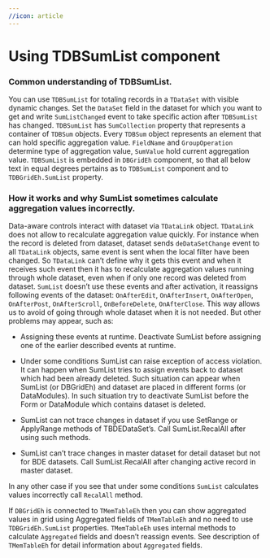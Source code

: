 ```yaml
---
//icon: article
---
```

# Using TDBSumList component


### Common understanding of TDBSumList.

You can use `TDBSumList` for totaling records in a `TDataSet` with visible dynamic changes. Set the `DataSet` field in the dataset for which you want to get and write `SumListChanged` event to take specific action after `TDBSumList` has changed. `TDBSumList` has `SumCollection` property that represents a container of `TDBSum` objects. Every `TDBSum` object represents an element that can hold specific aggregation value. `FieldName` and `GroupOperation` determine type of aggregation value, `SumValue` hold current aggregation value. 
`TDBSumList` is embedded in `DBGridEh` component, so that all below text in equal degrees pertains as to `TDBSumList` component and to `TDBGridEh.SumList` property.

### How it works and why SumList sometimes calculate aggregation values incorrectly.

Data-aware controls interact with dataset via `TDataLink` object. `TDataLink` does not allow to recalculate aggregation value quickly. For instance when the record is deleted from dataset, dataset sends `deDataSetChange` event to all `TDataLink` objects, same event is sent when the local filter have been changed. So `TDataLink` can’t define why it gets this event and when it receives such event then it has to recalculate aggregation values running through whole dataset, even when if only one record was deleted from dataset. `SumList` doesn’t use these events and after activation, it reassigns following events of the dataset: `OnAfterEdit`, `OnAfterInsert`, `OnAfterOpen`, `OnAfterPost`, `OnAfterScroll`, `OnBeforeDelete`, `OnAfterClose`. This way allows us to avoid of going through whole dataset when it is not needed. But other problems may appear, such as:

- Assigning these events at runtime. Deactivate SumList before assigning one of the earlier described events at runtime.

- Under some conditions SumList can raise exception of access violation. It can happen when SumList tries to assign events back to dataset which had been already deleted. Such situation can appear when SumList (or DBGridEh) and dataset are placed in different forms (or DataModules). In such situation try to deactivate SumList before the Form or DataModule which contains dataset is deleted.

- SumList can not trace changes in dataset if you use SetRange or ApplyRange methods of TBDEDataSet’s. Call SumList.RecalAll after using such methods.

- SumList can’t trace changes in master dataset for detail dataset but not for BDE datasets. Call SumList.RecalAll after changing active record in master dataset.

In any other case if you see that under some conditions `SumList` calculates values incorrectly call `RecalAll` method.

If `DBGridEh` is connected to `TMemTableEh` then you can show aggregated values in grid using Aggregated fields of `TMemTableEh` and no need to use `TDBGridEh.SumList` properties. `TMemTableEh` uses internal methods to calculate `Aggregated` fields and doesn’t reassign events. 
See description of `TMemTableEh` for detail information about `Aggregated` fields.
